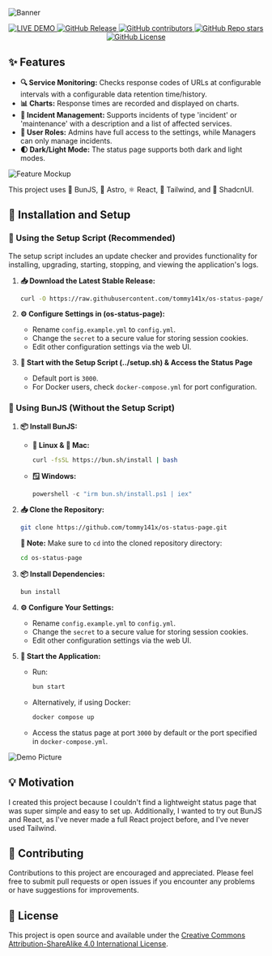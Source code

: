 ![Banner](https://tommy141x.github.io/os-status-page/banner.png)
<p align="center">

<a href="https://status.timmygstudios.com/" target="_blank">
    <img src="https://img.shields.io/badge/🔗%20LIVE%20DEMO-blue?style=for-the-badge" alt="LIVE DEMO">
  </a>
<a href="../../releases" target="_blank">
  <img src="https://img.shields.io/github/v/release/tommy141x/os-status-page?style=for-the-badge" alt="GitHub Release">
</a>
<a href="../../pulse" target="_blank">
  <img src="https://img.shields.io/github/contributors/tommy141x/os-status-page?style=for-the-badge" alt="GitHub contributors">
</a>
<a href="../../pulse" target="_blank">
  <img src="https://img.shields.io/github/stars/tommy141x/os-status-page?style=for-the-badge" alt="GitHub Repo stars">
</a>
<a href="LICENSE.md" target="_blank">
  <img src="https://img.shields.io/github/license/tommy141x/os-status-page?style=for-the-badge" alt="GitHub License">
</a>
</p>

## ✨ Features

- **🔍 Service Monitoring:** Checks response codes of URLs at configurable intervals with a configurable data retention time/history.
- **📊 Charts:** Response times are recorded and displayed on charts.
- **🚨 Incident Management:** Supports incidents of type 'incident' or 'maintenance' with a description and a list of affected services.
- **👤 User Roles:** Admins have full access to the settings, while Managers can only manage incidents.
- **🌓 Dark/Light Mode:** The status page supports both dark and light modes.

![Feature Mockup](https://tommy141x.github.io/os-status-page/hero-image-light.jpeg)

This project uses 🐰 BunJS, 🚀 Astro, ⚛️ React, 🎨 Tailwind, and 🧰 ShadcnUI.

## 🚀 Installation and Setup

### 📜 Using the Setup Script (Recommended)
The setup script includes an update checker and provides functionality for installing, upgrading, starting, stopping, and viewing the application's logs.
1. **📥 Download the Latest Stable Release:**
    ```bash
    curl -O https://raw.githubusercontent.com/tommy141x/os-status-page/main/scripts/setup.sh && chmod +x setup.sh && ./setup.sh
    ```

2. **⚙️ Configure Settings in (os-status-page):**
   - Rename `config.example.yml` to `config.yml`.
   - Change the `secret` to a secure value for storing session cookies.
   - Edit other configuration settings via the web UI.

3. **🏁 Start with the Setup Script (../setup.sh) & Access the Status Page**
   - Default port is `3000`.
   - For Docker users, check `docker-compose.yml` for port configuration.

### 🐰 Using BunJS (Without the Setup Script)

1. **📦 Install BunJS:**
   - **🐧 Linux & 🍎 Mac:** 
     ```bash
     curl -fsSL https://bun.sh/install | bash
     ```
   - **🪟 Windows:** 
     ```powershell
     powershell -c "irm bun.sh/install.ps1 | iex"
     ```
     
2. **📥 Clone the Repository:**
    ```bash
    git clone https://github.com/tommy141x/os-status-page.git
    ```

    **📝 Note:** Make sure to `cd` into the cloned repository directory:
    ```bash
    cd os-status-page
    ```

3. **📦 Install Dependencies:**
    ```bash
    bun install
    ```

4. **⚙️ Configure Your Settings:**
   - Rename `config.example.yml` to `config.yml`.
   - Change the `secret` to a secure value for storing session cookies.
   - Edit other configuration settings via the web UI.

5. **🏁 Start the Application:**
   - Run:
     ```bash
     bun start
     ```
   - Alternatively, if using Docker:
     ```bash
     docker compose up
     ```
   - Access the status page at port `3000` by default or the port specified in `docker-compose.yml`.


![Demo Picture](https://tommy141x.github.io/os-status-page/hero-image-dark.jpeg)

## 💡 Motivation

I created this project because I couldn't find a lightweight status page that was super simple and easy to set up. Additionally, I wanted to try out BunJS and React, as I've never made a full React project before, and I've never used Tailwind.

## 🤝 Contributing

Contributions to this project are encouraged and appreciated. Please feel free to submit pull requests or open issues if you encounter any problems or have suggestions for improvements.

## 📄 License

This project is open source and available under the [Creative Commons Attribution-ShareAlike 4.0 International License](https://creativecommons.org/licenses/by-sa/4.0/deed.en).
